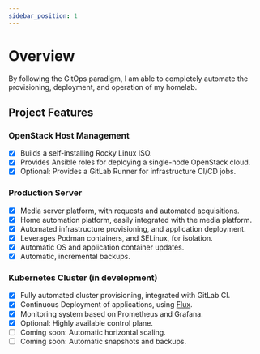 ```yaml
---
sidebar_position: 1
---
```


# Overview

By following the GitOps paradigm, I am able to completely automate the
 provisioning, deployment, and operation of my homelab.

## Project Features

### OpenStack Host Management

- [x] Builds a self-installing Rocky Linux ISO.
- [x] Provides Ansible roles for deploying a single-node OpenStack cloud.
- [x] Optional: Provides a GitLab Runner for infrastructure CI/CD jobs.

### Production Server

- [x] Media server platform, with requests and automated acquisitions.
- [x] Home automation platform, easily integrated with the media platform.
- [x] Automated infrastructure provisioning, and application deployment.
- [x] Leverages Podman containers, and SELinux, for isolation.
- [x] Automatic OS and application container updates.
- [x] Automatic, incremental backups.

### Kubernetes Cluster (in development)

- [x] Fully automated cluster provisioning, integrated with GitLab CI.
- [x] Continuous Deployment of applications, using
      [Flux](https://fluxcd.io/flux).
- [x] Monitoring system based on Prometheus and Grafana.
- [x] Optional: Highly available control plane.
- [ ] Coming soon: Automatic horizontal scaling.
- [ ] Coming soon: Automatic snapshots and backups.
